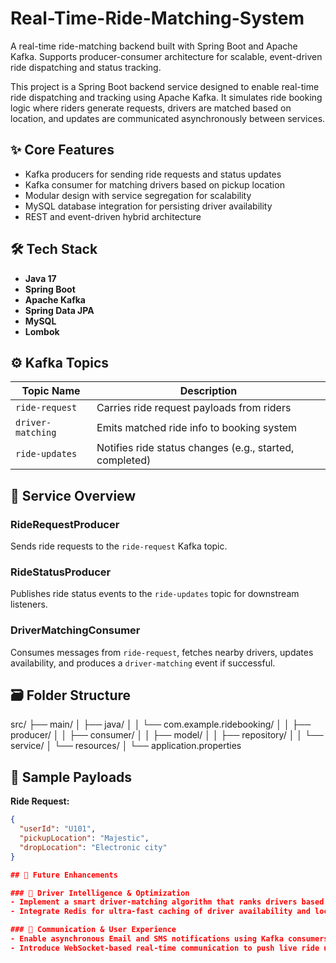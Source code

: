 # Real-Time-Ride-Matching-System
A real-time ride-matching backend built with Spring Boot and Apache Kafka. Supports producer-consumer architecture for scalable, event-driven ride dispatching and status tracking.
<br>

This project is a Spring Boot backend service designed to enable real-time ride dispatching and tracking using Apache Kafka. It simulates ride booking logic where riders generate requests, drivers are matched based on location, and updates are communicated asynchronously between services.

## ✨ Core Features

- Kafka producers for sending ride requests and status updates
- Kafka consumer for matching drivers based on pickup location
- Modular design with service segregation for scalability
- MySQL database integration for persisting driver availability
- REST and event-driven hybrid architecture

## 🛠️ Tech Stack

- **Java 17**
- **Spring Boot**
- **Apache Kafka**
- **Spring Data JPA**
- **MySQL**
- **Lombok**

## ⚙️ Kafka Topics

| Topic Name       | Description                                 |
|------------------|---------------------------------------------|
| `ride-request`   | Carries ride request payloads from riders   |
| `driver-matching`| Emits matched ride info to booking system   |
| `ride-updates`   | Notifies ride status changes (e.g., started, completed) |

## 🔁 Service Overview

### RideRequestProducer
Sends ride requests to the `ride-request` Kafka topic.

### RideStatusProducer
Publishes ride status events to the `ride-updates` topic for downstream listeners.

### DriverMatchingConsumer
Consumes messages from `ride-request`, fetches nearby drivers, updates availability, and produces a `driver-matching` event if successful.

## 🗃️ Folder Structure
src/ ├── main/ │   ├── java/ │   │   └── com.example.ridebooking/ │   │       ├── producer/ │   │       ├── consumer/ │   │       ├── model/ │   │       ├── repository/ │   │       └── service/ │   └── resources/ │       └── application.properties


## 🧪 Sample Payloads

**Ride Request:**
```json
{
  "userId": "U101",
  "pickupLocation": "Majestic",
  "dropLocation": "Electronic city"
}

## 📌 Future Enhancements

### 🚗 Driver Intelligence & Optimization
- Implement a smart driver-matching algorithm that ranks drivers based on real-time distance, availability, historical acceptance rate, and user ratings
- Integrate Redis for ultra-fast caching of driver availability and location data to reduce DB load and accelerate response time

### 📣 Communication & User Experience
- Enable asynchronous Email and SMS notifications using Kafka consumers to notify users and drivers about booking updates, cancellations, and ride status changes
- Introduce WebSocket-based real-time communication to push live ride updates (e.g., driver ETA, status transitions) directly to connected frontend clients for an Uber-like experience
